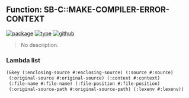 ## Function: SB-C::MAKE-COMPILER-ERROR-CONTEXT
[![package](https://img.shields.io/badge/Package-SB--C-5f9ea0.svg?style=social&colorA=999999)](../) [![type](https://img.shields.io/badge/Type-Function-5f9ea0.svg?style=social&colorA=999999)](../#function) [![github](https://img.shields.io/badge/GitHub-View_the_source-5f9ea0.svg?style=social&colorA=999999&logo=github)](https://github.com/sbcl/sbcl/blob/master/src/compiler/ir1report.lisp/) 

> No description.

### Lambda list
```cl
(&key (:enclosing-source #:enclosing-source) (:source #:source)
 (:original-source #:original-source) (:context #:context)
 (:file-name #:file-name) (:file-position #:file-position)
 (:original-source-path #:original-source-path) (:lexenv #:lexenv))
```
